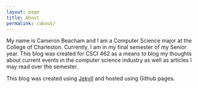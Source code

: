 ```yaml
---
layout: page
title: About
permalink: /about/
---
```


My name is Cameron Beacham and I am a Computer Science major at the College of Charleston. Currently, I am in my final semester of my Senior year. This blog was created for CSCI 462 as a means to blog my thoughts about current events in the computer science industry as well as articles I may read over the semester. 

This blog was created using [Jekyll](http://jekyllrb.com/) and hosted using Github pages. 
